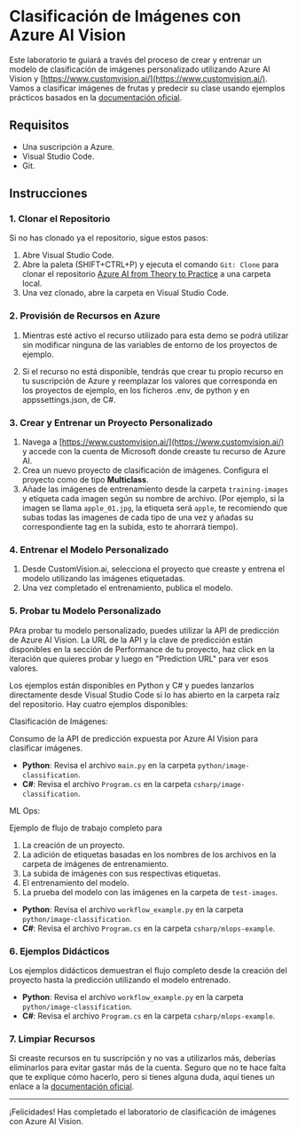 # Clasificación de Imágenes con Azure AI Vision

Este laboratorio te guiará a través del proceso de crear y entrenar un modelo de clasificación de imágenes personalizado utilizando Azure AI Vision y [https://www.customvision.ai/](https://www.customvision.ai/). Vamos a clasificar imágenes de frutas y predecir su clase usando ejemplos prácticos basados en la [documentación oficial](https://learn.microsoft.com/en-us/azure/ai-services/custom-vision-service/quickstarts/image-classification).

## Requisitos

- Una suscripción a Azure.
- Visual Studio Code.
- Git.

## Instrucciones

### 1. Clonar el Repositorio

Si no has clonado ya el repositorio, sigue estos pasos:

1. Abre Visual Studio Code.
2. Abre la paleta (SHIFT+CTRL+P) y ejecuta el comando `Git: Clone` para clonar el repositorio [Azure AI from Theory to Practice](https://github.com/jgcarmona-com/azure-ai-from-theory-to-practice) a una carpeta local.
3. Una vez clonado, abre la carpeta en Visual Studio Code.

### 2. Provisión de Recursos en Azure

1. Mientras esté activo el recurso utilizado para esta demo se podrá utilizar sin modificar ninguna de las variables de entorno de los proyectos de ejemplo.

2. Si el recurso no está disponible, tendrás que crear tu propio recurso en tu suscripción de Azure y reemplazar los valores que corresponda en los proyectos de ejemplo, en los ficheros .env, de python y en appssettings.json, de C#.

### 3. Crear y Entrenar un Proyecto Personalizado

1. Navega a [https://www.customvision.ai/](https://www.customvision.ai/) y accede con la cuenta de Microsoft donde creaste tu recurso de Azure AI.
2. Crea un nuevo proyecto de clasificación de imágenes. Configura el proyecto como de tipo **Multiclass**.
3. Añade las imágenes de entrenamiento desde la carpeta `training-images` y etiqueta cada imagen según su nombre de archivo. (Por ejemplo, si la imagen se llama `apple_01.jpg`, la etiqueta será `apple`, te recomiendo que subas todas las imagenes de cada tipo de una vez y añadas su correspondiente tag en la subida, esto te ahorrará tiempo).

### 4. Entrenar el Modelo Personalizado

1. Desde CustomVision.ai, selecciona el proyecto que creaste y entrena el modelo utilizando las imágenes etiquetadas.
2. Una vez completado el entrenamiento, publica el modelo.

### 5. Probar tu Modelo Personalizado

PAra probar tu modelo personalizado, puedes utilizar la API de predicción de Azure AI Vision. La URL de la API y la clave de predicción están disponibles en la sección de Performance de tu proyecto, haz click en la iteración que quieres probar y luego en "Prediction URL" para ver esos valores.

Los ejemplos están disponibles en Python y C# y puedes lanzarlos directamente desde Visual Studio Code si lo has abierto en la carpeta raíz del repositorio. Hay cuatro ejemplos disponibles:

Clasificación de Imágenes:

Consumo de la API de predicción expuesta por Azure AI Vision para clasificar imágenes.

- **Python**: Revisa el archivo `main.py` en la carpeta `python/image-classification`.
- **C#**: Revisa el archivo `Program.cs` en la carpeta `csharp/image-classification`.

ML Ops:

Ejemplo de flujo de trabajo completo para 
1. La creación de un proyecto.
2. La adición de etiquetas basadas en los nombres de los archivos en la carpeta de imágenes de entrenamiento.
3. La subida de imágenes con sus respectivas etiquetas.
4. El entrenamiento del modelo.
5. La prueba del modelo con las imágenes en la carpeta de `test-images`.

- **Python**: Revisa el archivo `workflow_example.py` en la carpeta `python/image-classification`.
- **C#**: Revisa el archivo `Program.cs` en la carpeta `csharp/mlops-example`.

### 6. Ejemplos Didácticos

Los ejemplos didácticos demuestran el flujo completo desde la creación del proyecto hasta la predicción utilizando el modelo entrenado.

- **Python**: Revisa el archivo `workflow_example.py` en la carpeta `python/image-classification`.
- **C#**: Revisa el archivo `Program.cs` en la carpeta `csharp/mlops-example`.

### 7. Limpiar Recursos

Si creaste recursos en tu suscripción y no vas a utilizarlos más, deberías eliminarlos para evitar gastar más de la cuenta. Seguro que no te hace falta que te explique cómo hacerlo, pero si tienes alguna duda, aquí tienes un enlace a la [documentación oficial](https://docs.microsoft.com/en-us/azure/azure-resource-manager/management/manage-resources-portal).

---

¡Felicidades! Has completado el laboratorio de clasificación de imágenes con Azure AI Vision.

